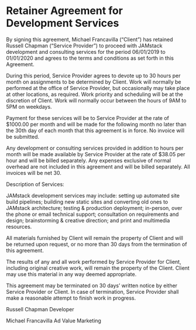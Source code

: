 # Retainer Agreement for Development Services

By signing this agreement, Michael Francavilla (“Client”) has retained Russell Chapman (“Service Provider”) to proceed with JAMstack development and consulting services for the period 06/01/2019 to 01/01/2020 and agrees to the terms and conditions as set forth in this Agreement.

During this period, Service Provider agrees to devote up to 30 hours per month on assignments to be determined by Client. Work will normally be performed at the office of Service Provider, but occasionally may take place at other locations, as required. Work priority and scheduling will be at the discretion of Client. Work will normally occur between the hours of 9AM to 5PM on weekdays.

Payment for these services will be to Service Provider at the rate of $1000.00 per month and will be made for the following month no later than the 30th day of each month that this agreement is in force. No invoice will be submitted.

Any development or consulting services provided in addition to hours per month will be made available by Service Provider at the rate of $38.05 per hour and will be billed separately. Any expenses exclusive of normal overhead are not included in this agreement and will be billed separately. All invoices will be net 30.

Description of Services:

JAMstack development services may include: setting up automated site build pipelines; building new static sites and converting old ones to JAMstack architecture; testing & production deployment; in-person, over the phone or email technical support; consultation on requirements and design; brainstorming & creative direction; and print and multimedia resources.

All materials furnished by Client will remain the property of Client and will be returned upon request, or no more than 30 days from the termination of this agreement.

The results of any and all work performed by Service Provider for Client, including original creative work, will remain the property of the Client. Client may use this material in any way deemed appropriate.

This agreement may be terminated on 30 days’ written notice by either Service Provider or Client. In case of termination, Service Provider shall make a reasonable attempt to finish work in progress.

Russell Chapman
Developer

Michael Francavilla
Ad Value Marketing
